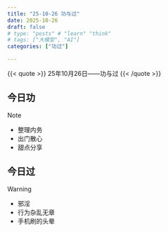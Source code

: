 ```yaml
---
title: "25-10-26 功与过"
date: 2025-10-26
draft: false
# type: "posts" # "learn" "think"
# tags: ["大模型", "AI"]
categories: ["功过"]

---
```

{{< quote >}}
25年10月26日——功与过
{{< /quote >}}
<!--more-->

## 今日功
>[!Note]
> - 整理内务
> - 出门散心
> - 甜点分享

## 今日过
>[!WARNING]
> - 邪淫
> - 行为杂乱无章
> - 手机刷的头晕




